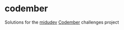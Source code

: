# codember

Solutions for the [midudev](https://twitter.com/midudev) [Codember](https://codember.dev/) challenges project

